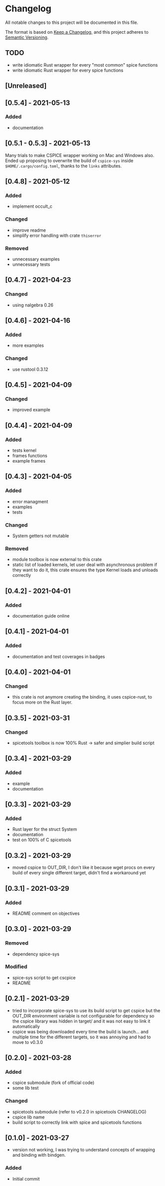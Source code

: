 # Changelog

All notable changes to this project will be documented in this file.

The format is based on [Keep a Changelog](https://keepachangelog.com/en/1.0.0/),
and this project adheres to [Semantic Versioning](https://semver.org/spec/v2.0.0.html).

## TODO

+ write idiomatic Rust wrapper for every "most common" spice functions
+ write idiomatic Rust wrapper for every spice functions

## [Unreleased]

## [0.5.4] - 2021-05-13

### Added

+ documentation

## [0.5.1 - 0.5.3] - 2021-05-13

Many trials to make CSPICE wrapper working on Mac and Windows also.
Ended up proposing to overwrite the build of `cspice-sys` inside
`$HOME/.cargo/config.toml`, thanks to the `links` attributes.

## [0.4.8] - 2021-05-12

### Added

+ implement occult_c

### Changed

+ improve readme
+ simplify error handling with crate `thiserror`

### Removed

+ unnecessary examples
+ unnecessary tests

## [0.4.7] - 2021-04-23

### Changed

+ using nalgebra 0.26

## [0.4.6] - 2021-04-16

### Added

+ more examples

### Changed

+ use rustool 0.3.12

## [0.4.5] - 2021-04-09

### Changed

+ improved example

## [0.4.4] - 2021-04-09

### Added

+ tests kernel
+ frames functions
+ example frames

## [0.4.3] - 2021-04-05

### Added

+ error managment
+ examples
+ tests

### Changed

+ System getters not mutable

### Removed

+ module toolbox is now external to this crate
+ static list of loaded kernels, let user deal with asynchronous problem if they
  want to do it, this crate ensures the type Kernel loads and unloads correctly

## [0.4.2] - 2021-04-01

### Added

+ documentation guide online

## [0.4.1] - 2021-04-01

### Added

+ documentation and test coverages in badges

## [0.4.0] - 2021-04-01

### Changed

+ this crate is not anymore creating the binding, it uses cspice-rust, to focus
  more on the Rust layer.

## [0.3.5] - 2021-03-31

### Changed

+ spicetools toolbox is now 100% Rust -> safer and simplier build script

## [0.3.4] - 2021-03-29

### Added

+ example
+ documentation

## [0.3.3] - 2021-03-29

### Added

+ Rust layer for the struct System
+ documentation
+ test on 100% of C spicetools

## [0.3.2] - 2021-03-29

+ moved cspice to OUT_DIR, I don't like it because wget procs on every build of
  every single different target, didn't find a workaround yet

## [0.3.1] - 2021-03-29

### Added

+ README comment on objectives

## [0.3.0] - 2021-03-29

### Removed

+ dependency spice-sys

### Modified

+ spice-sys script to get cscpice
+ README

## [0.2.1] - 2021-03-29

+ tried to incorporate spice-sys to use its build script to get cspice but the
  OUT_DIR environment variable is not configurable for dependency so the cspice
  library was hidden in target/ and it was not easy to link it automatically
+ cspice was being downloaded every time the build is launch... and multiple
  time for the different targets, so it was annoying and had to move to v0.3.0

## [0.2.0] - 2021-03-28

### Added

+ cspice submodule (fork of official code)
+ some lib test

### Changed

+ spicetools submodule (refer to v0.2.0 in spicetools CHANGELOG)
+ cspice lib name
+ build script to correctly link with spice and spicetools functions

## [0.1.0] - 2021-03-27

+ version not working, I was trying to understand concepts of wrapping and
  binding with bindgen.

### Added

+ Initial commit
